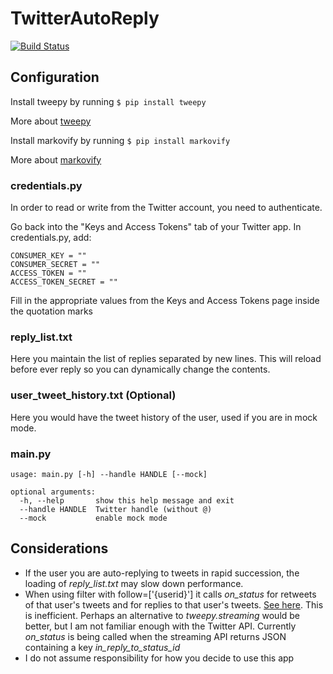 # TwitterAutoReply 
[![Build Status](https://travis-ci.org/vishoo7/TwitterAutoReply.svg?branch=master)](https://travis-ci.org/vishoo7/TwitterAutoReply)

## Configuration
Install tweepy by running `$ pip install tweepy`

More about [tweepy](http://www.tweepy.org/)

Install markovify by running `$ pip install markovify`

More about [markovify]()

### credentials.py
In order to read or write from the Twitter account, you need to authenticate.

Go back into the "Keys and Access Tokens" tab of your Twitter app. In credentials.py, add:

```
CONSUMER_KEY = ""  
CONSUMER_SECRET = ""  
ACCESS_TOKEN = ""  
ACCESS_TOKEN_SECRET = ""  
```

Fill in the appropriate values from the Keys and Access Tokens page inside the quotation marks

### reply_list.txt
Here you maintain the list of replies separated by new lines. This will reload before ever reply so you can dynamically change the contents.

### user_tweet_history.txt (Optional)
Here you would have the tweet history of the user, used if you are in mock mode.

### main.py
```
usage: main.py [-h] --handle HANDLE [--mock]

optional arguments:
  -h, --help       show this help message and exit
  --handle HANDLE  Twitter handle (without @)
  --mock           enable mock mode
```

## Considerations
- If the user you are auto-replying to tweets in rapid succession, the loading of *reply_list.txt* may slow down performance. 
- When using filter with follow=['{userid}'] it calls *on_status* for retweets of that user's tweets and for replies to that user's tweets. [See here](https://dev.twitter.com/streaming/overview/request-parameters#follow). This is inefficient. Perhaps an alternative to *tweepy.streaming* would be better, but I am not familiar enough with the Twitter API. Currently *on_status* is being called when the streaming API returns JSON containing a key *in_reply_to_status_id*
- I do not assume responsibility for how you decide to use this app
